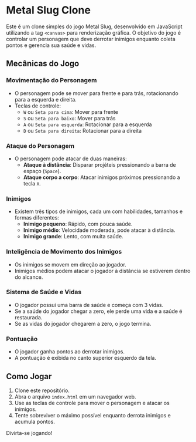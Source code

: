 # Metal Slug Clone

Este é um clone simples do jogo Metal Slug, desenvolvido em JavaScript utilizando a tag `<canvas>` para renderização gráfica. O objetivo do jogo é controlar um personagem que deve derrotar inimigos enquanto coleta pontos e gerencia sua saúde e vidas.

## Mecânicas do Jogo

### Movimentação do Personagem
- O personagem pode se mover para frente e para trás, rotacionando para a esquerda e direita.
- Teclas de controle:
  - `W` ou `Seta para cima`: Mover para frente
  - `S` ou `Seta para baixo`: Mover para trás
  - `A` ou `Seta para esquerda`: Rotacionar para a esquerda
  - `D` ou `Seta para direita`: Rotacionar para a direita

### Ataque do Personagem
- O personagem pode atacar de duas maneiras:
  - **Ataque à distância**: Disparar projéteis pressionando a barra de espaço (`Space`).
  - **Ataque corpo a corpo**: Atacar inimigos próximos pressionando a tecla `X`.

### Inimigos
- Existem três tipos de inimigos, cada um com habilidades, tamanhos e formas diferentes:
  - **Inimigo pequeno**: Rápido, com pouca saúde.
  - **Inimigo médio**: Velocidade moderada, pode atacar à distância.
  - **Inimigo grande**: Lento, com muita saúde.

### Inteligência de Movimento dos Inimigos
- Os inimigos se movem em direção ao jogador.
- Inimigos médios podem atacar o jogador à distância se estiverem dentro do alcance.

### Sistema de Saúde e Vidas
- O jogador possui uma barra de saúde e começa com 3 vidas.
- Se a saúde do jogador chegar a zero, ele perde uma vida e a saúde é restaurada.
- Se as vidas do jogador chegarem a zero, o jogo termina.

### Pontuação
- O jogador ganha pontos ao derrotar inimigos.
- A pontuação é exibida no canto superior esquerdo da tela.

## Como Jogar
1. Clone este repositório.
2. Abra o arquivo `index.html` em um navegador web.
3. Use as teclas de controle para mover o personagem e atacar os inimigos.
4. Tente sobreviver o máximo possível enquanto derrota inimigos e acumula pontos.

Divirta-se jogando!
